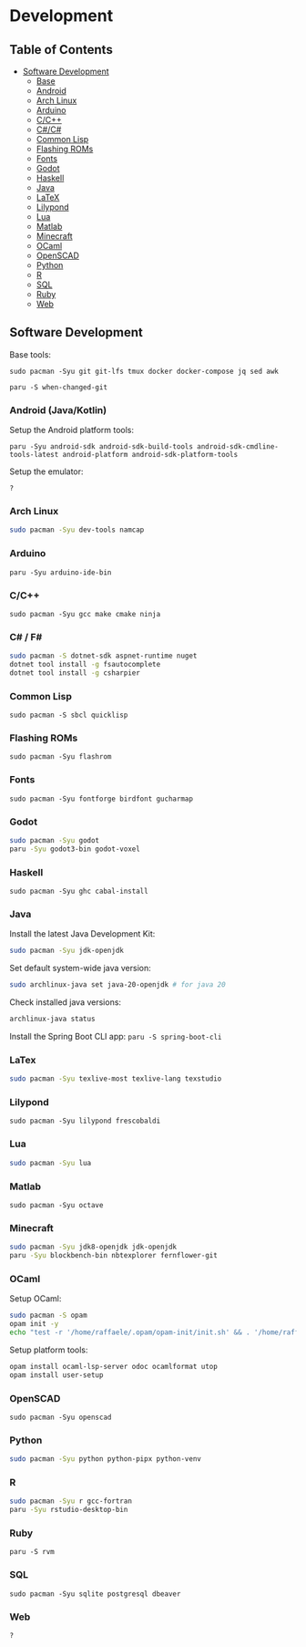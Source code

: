 # Development

## Table of Contents

- [Software Development](#software-development)
  - [Base](#base)
  - [Android](#android-javakotlin)
  - [Arch Linux](#arch-linux)
  - [Arduino](#arduino)
  - [C/C++](#cc)
  - [C#/C#](#c-f)
  - [Common Lisp](#common-lisp)
  - [Flashing ROMs](#flashing-roms)
  - [Fonts](#fonts)
  - [Godot](#godot)
  - [Haskell](#haskell)
  - [Java](#java)
  - [LaTeX](#latex)
  - [Lilypond](#lilypond)
  - [Lua](#lua)
  - [Matlab](#matlab)
  - [Minecraft](#minecraft)
  - [OCaml](#ocaml)
  - [OpenSCAD](#openscad)
  - [Python](#python)
  - [R](#r)
  - [SQL](#sql)
  - [Ruby](#ruby)
  - [Web](#web)

## Software Development

Base tools:

`sudo pacman -Syu git git-lfs tmux docker docker-compose jq sed awk`

`paru -S when-changed-git`

### Android (Java/Kotlin)

<!-- Sources -->
<!-- https://wiki.archlinux.org/title/Android# -->
<!-- https://stackoverflow.com/questions/75249860/how-to-develop-an-android-application-without-android-studio -->
<!-- https://www.revelo.com/blog/how-to-build-an-android-development-environment-without-android-studio -->
<!-- https://developer.okta.com/blog/2018/08/10/basic-android-without-an-ide -->
<!-- https://www.kuon.ch/post/2020-01-12-android-app/ -->

Setup the Android platform tools:

`paru -Syu android-sdk android-sdk-build-tools android-sdk-cmdline-tools-latest android-platform android-sdk-platform-tools`

Setup the emulator:

`?`

### Arch Linux

```sh
sudo pacman -Syu dev-tools namcap
```

### Arduino

`paru -Syu arduino-ide-bin`

### C/C++

`sudo pacman -Syu gcc make cmake ninja`

### C# / F#

```sh
sudo pacman -S dotnet-sdk aspnet-runtime nuget
dotnet tool install -g fsautocomplete
dotnet tool install -g csharpier
```

### Common Lisp

`sudo pacman -S sbcl quicklisp`

### Flashing ROMs

`sudo pacman -Syu flashrom`

### Fonts

`sudo pacman -Syu fontforge birdfont gucharmap`

### Godot

```sh
sudo pacman -Syu godot
paru -Syu godot3-bin godot-voxel
```

### Haskell

`sudo pacman -Syu ghc cabal-install`

### Java

Install the latest Java Development Kit:
```sh
sudo pacman -Syu jdk-openjdk
```

Set default system-wide java version:
```sh
sudo archlinux-java set java-20-openjdk # for java 20
```

Check installed java versions:
```sh
archlinux-java status
```

Install the Spring Boot CLI app:
`paru -S spring-boot-cli`

### LaTex

```sh
sudo pacman -Syu texlive-most texlive-lang texstudio
```

### Lilypond

`sudo pacman -Syu lilypond frescobaldi`

### Lua

```sh
sudo pacman -Syu lua
```

### Matlab

`sudo pacman -Syu octave`

### Minecraft

```sh
sudo pacman -Syu jdk8-openjdk jdk-openjdk
paru -Syu blockbench-bin nbtexplorer fernflower-git
```

### OCaml

<!-- https://ocaml.org/docs/installing-ocaml -->
<!-- https://ocaml.org/docs/opam-switch-introduction -->

Setup OCaml:

```sh
sudo pacman -S opam
opam init -y
echo "test -r '/home/raffaele/.opam/opam-init/init.sh' && . '/home/raffaele/.opam/opam-init/init.sh' > /dev/null 2> /dev/null || true" >> ~/.bashrc
```

Setup platform tools:
```sh
opam install ocaml-lsp-server odoc ocamlformat utop
opam install user-setup
```

### OpenSCAD

`sudo pacman -Syu openscad`

### Python

```sh
sudo pacman -Syu python python-pipx python-venv
```

### R

```sh
sudo pacman -Syu r gcc-fortran
paru -Syu rstudio-desktop-bin
```

### Ruby

`paru -S rvm`

### SQL

`sudo pacman -Syu sqlite postgresql dbeaver`

### Web

<!-- html/css/js/php -->
`?`

